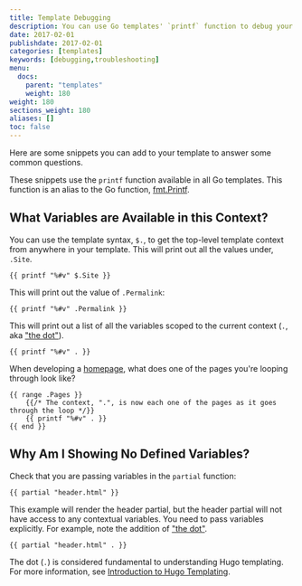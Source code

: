 ```yaml
---
title: Template Debugging
description: You can use Go templates' `printf` function to debug your Hugo  templates. These snippets provide a quick and easy visualization of the variables available to you in different contexts.
date: 2017-02-01
publishdate: 2017-02-01
categories: [templates]
keywords: [debugging,troubleshooting]
menu:
  docs:
    parent: "templates"
    weight: 180
weight: 180
sections_weight: 180
aliases: []
toc: false
---
```


Here are some snippets you can add to your template to answer some common questions.

These snippets use the `printf` function available in all Go templates.  This function is an alias to the Go function, [fmt.Printf](https://pkg.go.dev/fmt).

## What Variables are Available in this Context?

You can use the template syntax, `$.`, to get the top-level template context from anywhere in your template. This will print out all the values under, `.Site`.

```go-html-template
{{ printf "%#v" $.Site }}
```

This will print out the value of `.Permalink`:

```go-html-template
{{ printf "%#v" .Permalink }}
```

This will print out a list of all the variables scoped to the current context
(`.`, aka ["the dot"][tempintro]).

```go-html-template
{{ printf "%#v" . }}
```

When developing a [homepage], what does one of the pages you're looping through look like?

```go-html-template
{{ range .Pages }}
    {{/* The context, ".", is now each one of the pages as it goes through the loop */}}
    {{ printf "%#v" . }}
{{ end }}
```

## Why Am I Showing No Defined Variables?

Check that you are passing variables in the `partial` function:

```go-html-template
{{ partial "header.html" }}
```

This example will render the header partial, but the header partial will not have access to any contextual variables. You need to pass variables explicitly. For example, note the addition of ["the dot"][tempintro].

```go-html-template
{{ partial "header.html" . }}
```

The dot (`.`) is considered fundamental to understanding Hugo templating. For more information, see [Introduction to Hugo Templating][tempintro].

[homepage]: /templates/homepage/
[tempintro]: /templates/introduction/
